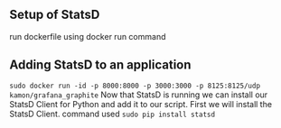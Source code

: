 ## Setup of StatsD
run dockerfile using docker run command



## Adding StatsD to an application
`sudo docker run -id -p 8000:8000 -p 3000:3000 -p 8125:8125/udp kamon/grafana_graphite`
 Now that StatsD is running we can install our StatsD Client for Python and add it to our script.
 First we will install the StatsD Client.  command used `sudo pip install statsd`
